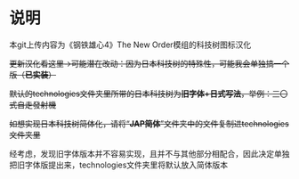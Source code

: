 # 说明
本git上传内容为《钢铁雄心4》The New Order模组的科技树图标汉化

~~更新汉化看这里→可能潜在改动：因为日本科技树的特殊性，可能我会单独搞一个版（**已实装**）~~

~~默认的technologies文件夹里所带的日本科技树为**旧字体+日式写法**，举例：三〇式自走發射機~~

~~如想实现日本科技树简体化，请将“**JAP简体**”文件夹中的文件复制进technologies文件夹里~~

经考虑，发现旧字体版本并不容易实现，且并不与其他部分相配合，因此决定单独把旧字体版提出来，technologies文件夹里将默认放入简体版本
